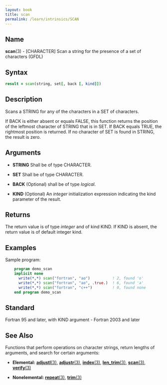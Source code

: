 ```yaml
---
layout: book
title: scan
permalink: /learn/intrinsics/SCAN
---
```

## __Name__

__scan__(3) - \[CHARACTER\] Scan a string for the presence of a set of characters
(GFDL)

## __Syntax__
```fortran
result = scan(string, set[, back [, kind]])
```

## __Description__

Scans a STRING for any of the characters in a SET of characters.

If BACK is either absent or equals FALSE, this function returns the
position of the leftmost character of STRING that is in SET. If BACK
equals TRUE, the rightmost position is returned. If no character of SET
is found in STRING, the result is zero.

## __Arguments__

  - __STRING__
    Shall be of type CHARACTER.

  - __SET__
    Shall be of type CHARACTER.

  - __BACK__
    (Optional) shall be of type _logical_.

  - __KIND__
    (Optional) An _integer_ initialization expression indicating the kind
    parameter of the result.

## __Returns__

The return value is of type _integer_ and of kind KIND. If KIND is absent,
the return value is of default integer kind.

## __Examples__

Sample program:

```fortran
    program demo_scan
    implicit none
      write(*,*) scan("fortran", "ao")          ! 2, found 'o'
      write(*,*) scan("fortran", "ao", .true.)  ! 6, found 'a'
      write(*,*) scan("fortran", "c++")         ! 0, found none
    end program demo_scan
```

## __Standard__

Fortran 95 and later, with KIND argument - Fortran 2003 and later

## __See Also__

Functions that perform operations on character strings, return lengths
of arguments, and search for certain arguments:

  - __Elemental:__
    [__adjustl__(3)](ADJUSTL), [__adjustr__(3)](ADJUSTR), [__index__(3)](INDEX), [__len\_trim__(3)](LEN_TRIM),
    [__scan__(3)](SCAN), [__verify__(3)](VERIFY)

  - __Nonelemental:__
    [__repeat__(3)](REPEAT), [__trim__(3)](TRIM)

